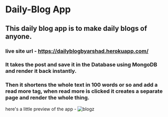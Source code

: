 # Daily-Blog App
## This daily blog app is to make daily blogs of anyone.
### live site url - https://dailyblogbyarshad.herokuapp.com/

### It takes the post and save it in the Database using MongoDB and render it back instantly. <br>
### Then it shortens the whole text in 100 words or so and add a read more tag, when read more is clicked it creates a separate page and render the whole thing.

here's a little preview of the app -
![blogz](https://user-images.githubusercontent.com/86738490/154106614-508e9739-1244-4ac2-b5cb-0b788e80fb66.png)
